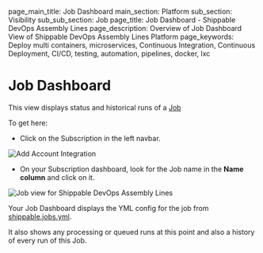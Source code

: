 page_main_title: Job Dashboard
main_section: Platform
sub_section: Visibility
sub_sub_section: Job
page_title: Job Dashboard - Shippable DevOps Assembly Lines
page_description: Overview of Job Dashboard View of Shippable DevOps Assembly Lines Platform
page_keywords: Deploy multi containers, microservices, Continuous Integration, Continuous Deployment, CI/CD, testing, automation, pipelines, docker, lxc

# Job Dashboard

This view displays status and historical runs of a [Job](/platform/workflow/job/overview)

To get here:

* Click on the Subscription in the left navbar.

<img src="/images/getting-started/account-settings.png" alt="Add Account Integration">

* On your Subscription dashboard, look for the Job name in the **Name column** and click on it.

<img src="/images/platform/visibility/jobs-view-grid.jpg" alt="Job view for Shippable DevOps Assembly Lines" style="vertical-align: middle;display: block;margin-left: auto;margin-right: auto;"/>

Your Job Dashboard displays the YML config for the job from [shippable.jobs.yml](/platform/tutorial/workflow/shippable-jobs-yml).

It also shows any processing or queued runs at this point and also a history of every run of this Job.
